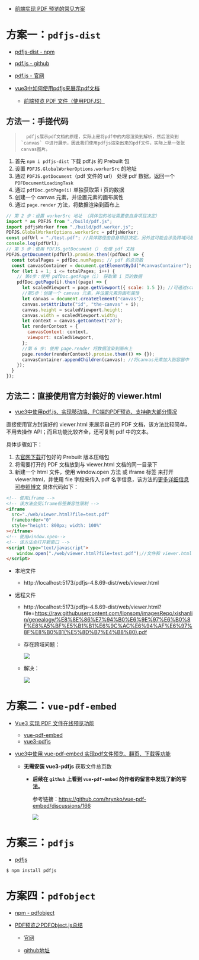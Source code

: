 * [前端实现 PDF 预览的常见方案](https://juejin.cn/post/7143088940953075743#heading-6)





# 方案一：`pdfjs-dist`

* [pdfjs-dist - npm](https://www.npmjs.com/package/pdfjs-dist)
* [pdf.js - github](https://github.com/mozilla/pdf.js)
* [pdf.js - 官网](https://mozilla.github.io/pdf.js/)

* [vue3中如何使用pdfjs来展示pdf文档](https://juejin.cn/post/7277475232320536633#heading-0)
    * [前端预览 PDF 文件（使用PDFJS）](https://segmentfault.com/a/1190000040331855)



## 方法一：手搓代码

>  		pdfjs展示pdf文档的原理，实际上是将pdf中的内容渲染到解析，然后渲染到 `canvas` 中进行展示，因此我们使用pdfjs渲染出来的pdf文件，实际上是一张张canvas图片。

1. 首先 `npm i pdfjs-dist` 下载 pdf.js 的 Prebuilt 包
2. 设置 `PDFJS.GlobalWorkerOptions.workerSrc` 的地址
3. 通过 `PDFJS.getDocument`（pdf 文件的 url） 处理 pdf 数据，返回一个 `PDFDocumentLoadingTask`
4. 通过 `pdfDoc.getPage(i)` 单独获取第 i 页的数据
5. 创建一个 canvas 元素，并设置元素的画布属性
6. 通过 `page.render` 方法，将数据渲染到画布上

```js
// 第 2 步：设置 workerSrc 地址 （具体包的地址需要依自身项目决定）
import * as PDFJS from "./build/pdf.js";
import pdfjsWorker from "./build/pdf.worker.js";
PDFJS.GlobalWorkerOptions.workerSrc = pdfjsWorker;
const pdfUrl = "./test.pdf"; //具体路径由自身项目决定，另外这可能会涉及跨域问题可参照官网解决
console.log(pdfUrl);
// 第 3 步：使用 PDFJS.getDocument（） 处理 pdf 文档
PDFJS.getDocument(pdfUrl).promise.then((pdfDoc) => {
  const totalPages = pdfDoc.numPages; // pdf 的总页数
  const canvasContainer = document.getElementById("#canvasContainer"); //html中需创建一个相应的div容器，用于存放canvas元素
  for (let i = 1; i <= totalPages; i++) {
    // 第4步：使用 pdfDoc.getPage（i） 获取第 i 页的数据
    pdfDoc.getPage(i).then((page) => {
      let scaledViewport = page.getViewport({ scale: 1.5 }); //可通过scale来调节初始的缩放比
      //第5步：创建一个 canvas 元素，并设置元素的画布属性
      let canvas = document.createElement("canvas");
      canvas.setAttribute("id", "the-canvas" + i);
      canvas.height = scaledViewport.height;
      canvas.width = scaledViewport.width;
      let context = canvas.getContext("2d");
      let renderContext = {
        canvasContext: context,
        viewport: scaledViewport,
      };
      //第 6 步: 使用 page.render 将数据渲染到画布上
      page.render(renderContext).promise.then(() => {});
      canvasContainer.appendChildren(canvas); //将canvas元素加入到容器中
    });
  }
});
```



## 方法二：直接使用官方封装好的 viewer.html

* [vue3中使用pdf.js、实现移动端、PC端的PDF预览、支持绝大部分情况](https://blog.csdn.net/qq_40893035/article/details/132761003)

直接使用官方封装好的 viewer.html 来展示自己的 PDF 文档，该方法比较简单，不用去操作 API；而且功能比较齐全，还可复制 pdf 中的文本。

具体步骤如下：

1. 去[官网下载](https://mozilla.github.io/pdf.js/getting_started/)打包好的 Prebuilt 版本压缩包
2. 将需要打开的 PDF 文档放到与 viewer.html 文档的同一目录下
3. 新建一个 html 文件，使用 window.open 方法 或 iframe 标签 来打开 viewer.html，并使用 file 字段来传入 pdf 名字信息，该方法的[更多详细信息可参照博文](https://link.juejin.cn/?target=https%3A%2F%2Fblog.csdn.net%2Fweixin_40507164%2Farticle%2Fdetails%2F122947377%3Fops_request_misc%3D%257B%2522request%255Fid%2522%253A%2522166283283616800180636037%2522%252C%2522scm%2522%253A%252220140713.130102334..%2522%257D%26request_id%3D166283283616800180636037%26biz_id%3D0%26utm_medium%3Ddistribute.pc_search_result.none-task-blog-2~all~sobaiduend~default-3-122947377-null-null.142%5Ev47%5Epc_rank_34_2%2C201%5Ev3%5Eadd_ask%26utm_term%3Dpdf.js%E9%A2%84%E8%A7%88%26spm%3D1018.2226.3001.4187) 具体代码如下：

```HTML
<!-- 使用iframe -->
<!-- 该方法会受iframe标签兼容性限制 -->
<iframe
  src="./web/viewer.html?file=test.pdf"
  frameborder="0"
  style="height: 800px; width: 100%"
></iframe>
<!-- 使用window.open-->
<!-- 该方法会打开新窗口 -->
<script type="text/javascript">
    window.open("./web/viewer.html?file=test.pdf");//文件和 viewer.html 同路径时
</script>
```

* 本地文件
    * http://localhost:5173/pdfjs-4.8.69-dist/web/viewer.html

* 远程文件

    * http://localhost:5173/pdfjs-4.8.69-dist/web/viewer.html?file=https://raw.githubusercontent.com/lionsom/imagesRepo/xishanlin/genealogy/%E8%8E%86%E7%94%B0%E6%9E%97%E6%B0%8F%E8%A5%BF%E5%B1%B1%E6%9C%AC%E6%94%AF%E6%97%8F%E8%B0%B1(%E5%8D%B7%E4%B8%80).pdf

    * 存在跨域问题：

        ![](/AllFiles/Vue/Vue3/Vue3_PDF预览/images/002.png)

    * 解决：

        ![](/AllFiles/Vue/Vue3/Vue3_PDF预览/images/003.png)





# 方案二：`vue-pdf-embed`

* [Vue3 实现 PDF 文件在线预览功能](https://juejin.cn/post/7105933034771185701)
    * [vue-pdf-embed](https://www.npmjs.com/package/vue-pdf-embed)
    * [vue3-pdfjs](https://www.npmjs.com/package/vue3-pdfjs)

* [vue3中使用 vue-pdf-embed 实现pdf文件预览、翻页、下载等功能](https://blog.csdn.net/qq_45897239/article/details/136080318)

    * **无需安装 vue3-pdfjs** 获取文件总页数

        * **后续在 `github` 上看到 `vue-pdf-embed` 的作者的留言中发现了新的写法。**

            参考链接：https://github.com/hrynko/vue-pdf-embed/discussions/166

            ![](/AllFiles/Vue/Vue3/Vue3_PDF预览/images/001.png)



# 方案三：`pdfjs`

* [pdfjs](https://www.npmjs.com/package/pdfjs)

```
$ npm install pdfjs
```



# 方案四：`pdfobject`

* [npm - pdfobject](https://www.npmjs.com/package/pdfobject)

* [PDF预览之PDFObject.js总结](https://blog.csdn.net/beyond__devil/article/details/78826826)

    * [官网](https://pdfobject.com/)

    * [github地址](https://github.com/pipwerks/PDFObject)

      ​    

